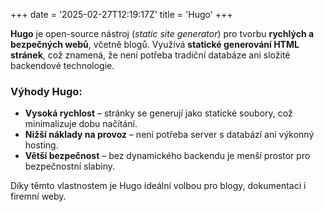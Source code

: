+++
date = '2025-02-27T12:19:17Z'
title = 'Hugo'
+++

**Hugo** je open-source nástroj (*static site generator*) pro tvorbu **rychlých a bezpečných webů**, včetně blogů. Využívá **statické generování HTML stránek**, což znamená, že není potřeba tradiční databáze ani složité backendové technologie.

### Výhody Hugo:
- **Vysoká rychlost** – stránky se generují jako statické soubory, což minimalizuje dobu načítání.
- **Nižší náklady na provoz** – není potřeba server s databází ani výkonný hosting.
- **Větší bezpečnost** – bez dynamického backendu je menší prostor pro bezpečnostní slabiny.

Díky těmto vlastnostem je Hugo ideální volbou pro blogy, dokumentaci i firemní weby.
